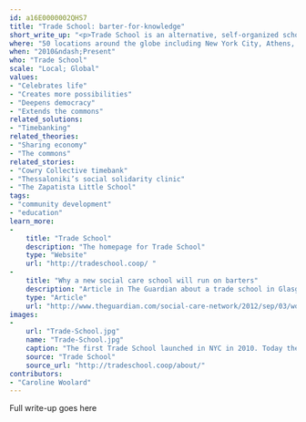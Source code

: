 ```yaml
---
id: a16E0000002QHS7
title: "Trade School: barter-for-knowledge"
short_write_up: "<p>Trade School is an alternative, self-organized school that runs on barter and places equal value on big ideas, practical skills and experiential knowledge. Anyone can teach a class. Students sign up for a class by agreeing to bring a barter item that the teacher requests. Trade School is about building relationships of trust and mutual aid through the voluntary, reciprocal exchange of resources and service. The first Trade School opened in 2010 in New York City. Today, there is an international network of more than 50 local, self-organized chapters worldwide. The project is organized entirely by volunteer collectives, sharing skills to create spaces of hope amidst rising tuition costs and persistent unemployment.</p>"
where: "50 locations around the globe including New York City, Athens, Manila and Chihuahua"
when: "2010&ndash;Present"
who: "Trade School"
scale: "Local; Global"
values:
- "Celebrates life"
- "Creates more possibilities"
- "Deepens democracy"
- "Extends the commons"
related_solutions:
- "Timebanking"
related_theories:
- "Sharing economy"
- "The commons"
related_stories:
- "Cowry Collective timebank"
- "Thessaloniki’s social solidarity clinic"
- "The Zapatista Little School"
tags:
- "community development"
- "education"
learn_more:
-
    title: "Trade School"
    description: "The homepage for Trade School"
    type: "Website"
    url: "http://tradeschool.coop/ "
-
    title: "Why a new social care school will run on barters"
    description: "Article in The Guardian about a trade school in Glasgow "
    type: "Article"
    url: "http://www.theguardian.com/social-care-network/2012/sep/03/work-practices-careers-advice"
images:
-
    url: "Trade-School.jpg"
    name: "Trade-School.jpg"
    caption: "The first Trade School launched in NYC in 2010. Today there are more than 50 worldwide."
    source: "Trade School"
    source_url: "http://tradeschool.coop/about/"
contributors:
- "Caroline Woolard"
---
```

Full write-up goes here
